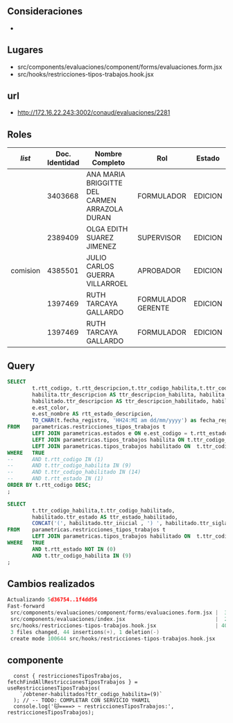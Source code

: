 ## Consideraciones
- 
## Lugares
- src/components/evaluaciones/component/forms/evaluaciones.form.jsx
- src/hooks/restricciones-tipos-trabajos.hook.jsx
## url
- http://172.16.22.243:3002/conaud/evaluaciones/2281
## Roles

| _list_   | Doc. Identidad | Nombre Completo                               | Rol                | Estado  |
| -------- | -------------- | --------------------------------------------- | ------------------ | ------- |
|          | 3403668        | ANA MARIA BRIGGITTE DEL CARMEN ARRAZOLA DURAN | FORMULADOR         | EDICION |
|          | 2389409        | OLGA EDITH SUAREZ JIMENEZ                     | SUPERVISOR         | EDICION |
| comision | 4385501        | JULIO CARLOS GUERRA VILLARROEL                | APROBADOR          | EDICION |
|          | 1397469        | RUTH TARCAYA GALLARDO                         | FORMULADOR GERENTE | EDICION |
|          | 1397469        | RUTH TARCAYA GALLARDO                         | FORMULADOR         | EDICION |
## Query
```sql
SELECT	
		t.rtt_codigo, t.rtt_descripcion,t.ttr_codigo_habilita,t.ttr_codigo_habilitado,t.rtt_estado,
		habilita.ttr_descripcion AS ttr_descripcion_habilita, habilita.ttr_sigla AS ttr_sigla_habilita, habilita.ttr_bandera_entidad_cge AS ttr_bandera_entidad_cge_habilita, 
		habilitado.ttr_descripcion AS ttr_descripcion_habilitado, habilitado.ttr_sigla AS ttr_sigla_habilitado, habilitado.ttr_bandera_entidad_cge AS ttr_bandera_entidad_cge_habilitado, 
		e.est_color, 
        e.est_nombre AS rtt_estado_descripcion,
        TO_CHAR(t.fecha_registro, 'HH24:MI am dd/mm/yyyy') as fecha_registro
FROM	parametricas.restricciones_tipos_trabajos t
		LEFT JOIN parametricas.estados e ON e.est_codigo = t.rtt_estado
		LEFT JOIN parametricas.tipos_trabajos habilita ON t.ttr_codigo_habilita = habilita.ttr_codigo 
		LEFT JOIN parametricas.tipos_trabajos habilitado ON  t.ttr_codigo_habilitado = habilitado.ttr_codigo 
WHERE 	TRUE
--		AND t.rtt_codigo IN (1)
--		AND t.ttr_codigo_habilita IN (9)
--		AND t.ttr_codigo_habilitado IN (14)
--		AND t.rtt_estado IN (1)
ORDER BY t.rtt_codigo DESC;
;

SELECT	
		t.ttr_codigo_habilita,t.ttr_codigo_habilitado,
		habilitado.ttr_estado AS ttr_estado_habilitado,
		CONCAT('(', habilitado.ttr_inicial , ') ', habilitado.ttr_sigla, ' - ', habilitado.ttr_descripcion) AS ttr__habilitado_inicial_sigla_descripcion
FROM	parametricas.restricciones_tipos_trabajos t
		LEFT JOIN parametricas.tipos_trabajos habilitado ON  t.ttr_codigo_habilitado = habilitado.ttr_codigo 
WHERE 	TRUE
		AND t.rtt_estado NOT IN (0)
		AND t.ttr_codigo_habilita IN (9)
;
```
## Cambios realizados
```c
Actualizando 5d36754..1f4dd56
Fast-forward
 src/components/evaluaciones/component/forms/evaluaciones.form.jsx |  3 +++
 src/components/evaluaciones/index.jsx                             |  2 +-
 src/hooks/restricciones-tipos-trabajos.hook.jsx                   | 40 ++++++++++++++++++++++++++++++++++++++++
 3 files changed, 44 insertions(+), 1 deletion(-)
 create mode 100644 src/hooks/restricciones-tipos-trabajos.hook.jsx

```
## componente
```
  const { restriccionesTiposTrabajos, fetchFindAllRestriccionesTiposTrabajos } = useRestriccionesTiposTrabajos(
    `/obtener-habilitados?ttr_codigo_habilita=(9)`
  ); // -- TODO: COMPLETAR CON SERVICIO YHAMIL
  console.log('🐱====> ~ restriccionesTiposTrabajos:', restriccionesTiposTrabajos);
```